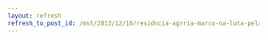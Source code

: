 ```yaml
---
layout: refresh
refresh_to_post_id: /mst/2013/12/16/residncia-agrria-marco-na-luta-pela-educao-do-campo-no-maranho
---
```

